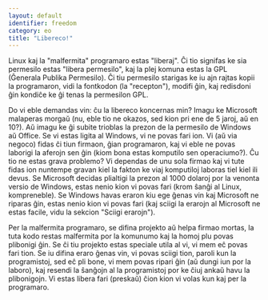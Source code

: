 ```yaml
---
layout: default
identifier: freedom
category: eo
title: "Libereco!"
---
```


Linux kaj la "malfermita" programaro estas "liberaj". Ĉi tio signifas ke sia permesilo estas "libera permesilo", kaj la plej komuna estas la GPL (Ĝenerala Publika Permesilo). Ĉi tiu permesilo starigas ke iu ajn rajtas kopii la programaron, vidi la fontkodon (la "recepton"), modifi ĝin, kaj redisdoni ĝin kondiĉe ke ĝi tenas la permesilon GPL.

Do vi eble demandas vin: ĉu la libereco koncernas min? Imagu ke Microsoft malaperas morgaŭ (nu, eble tio ne okazos, sed kion pri ene de 5 jaroj, aŭ en 10?). Aŭ imagu ke ĝi subite trioblas la prezon de la permesilo de Windows aŭ Office. Se vi estas ligita al Windows, vi ne povas fari ion. Vi (aŭ via negoco) fidas ĉi tiun firmaon, ĝian programaron, kaj vi eble ne povas laborigi la aferojn sen ĝin (kiom bona estas komputilo sen operaciumo?). Ĉu tio ne estas grava problemo? Vi dependas de unu sola firmao kaj vi tute fidas ion nuntempe gravan kiel la fakton ke viaj komputiloj laboras tiel kiel ili devus. Se Microsoft decidas plialtigi la prezon al 1000 dolaroj por la venonta versio de Windows, estas nenio kion vi povas fari (krom ŝanĝi al Linux, kompreneble). Se Windows havas eraron kiu ege ĝenas vin kaj Microsoft ne riparas ĝin, estas nenio kion vi povas fari (kaj sciigi la erarojn al Microsoft ne estas facile, vidu la sekcion "Sciigi erarojn").

Per la malfermita programaro, se difina projekto aŭ helpa firmao mortas, la tuta kodo restas malfermita por la komunumo kaj la homoj plu povas plibonigi ĝin. Se ĉi tiu projekto estas speciale utila al vi, vi mem eĉ povas fari tion. Se iu difina eraro ĝenas vin, vi povas sciigi tion, paroli kun la programistoj, sed eĉ pli bone, vi mem povas ripari ĝin (aŭ dungi iun por la laboro), kaj resendi la ŝanĝojn al la programistoj por ke ĉiuj ankaŭ havu la plibonigojn. Vi estas libera fari (preskaŭ) ĉion kion vi volas kun kaj per la programaro.




